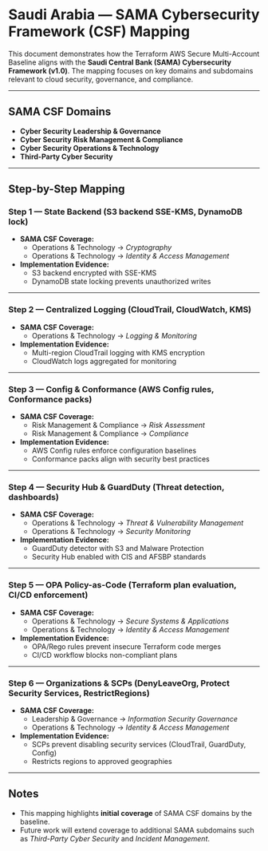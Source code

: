 # Saudi Arabia — SAMA Cybersecurity Framework (CSF) Mapping

This document demonstrates how the Terraform AWS Secure Multi-Account Baseline aligns with the **Saudi Central Bank (SAMA) Cybersecurity Framework (v1.0)**.
The mapping focuses on key domains and subdomains relevant to cloud security, governance, and compliance.

---

## SAMA CSF Domains
- **Cyber Security Leadership & Governance**
- **Cyber Security Risk Management & Compliance**
- **Cyber Security Operations & Technology**
- **Third-Party Cyber Security**

---

## Step-by-Step Mapping

### Step 1 — State Backend (S3 backend SSE-KMS, DynamoDB lock)
- **SAMA CSF Coverage:**
  - Operations & Technology → *Cryptography*
  - Operations & Technology → *Identity & Access Management*
- **Implementation Evidence:**
  - S3 backend encrypted with SSE-KMS
  - DynamoDB state locking prevents unauthorized writes

---

### Step 2 — Centralized Logging (CloudTrail, CloudWatch, KMS)
- **SAMA CSF Coverage:**
  - Operations & Technology → *Logging & Monitoring*
- **Implementation Evidence:**
  - Multi-region CloudTrail logging with KMS encryption
  - CloudWatch logs aggregated for monitoring

---

### Step 3 — Config & Conformance (AWS Config rules, Conformance packs)
- **SAMA CSF Coverage:**
  - Risk Management & Compliance → *Risk Assessment*
  - Risk Management & Compliance → *Compliance*
- **Implementation Evidence:**
  - AWS Config rules enforce configuration baselines
  - Conformance packs align with security best practices

---

### Step 4 — Security Hub & GuardDuty (Threat detection, dashboards)
- **SAMA CSF Coverage:**
  - Operations & Technology → *Threat & Vulnerability Management*
  - Operations & Technology → *Security Monitoring*
- **Implementation Evidence:**
  - GuardDuty detector with S3 and Malware Protection
  - Security Hub enabled with CIS and AFSBP standards

---

### Step 5 — OPA Policy-as-Code (Terraform plan evaluation, CI/CD enforcement)
- **SAMA CSF Coverage:**
  - Operations & Technology → *Secure Systems & Applications*
  - Operations & Technology → *Identity & Access Management*
- **Implementation Evidence:**
  - OPA/Rego rules prevent insecure Terraform code merges
  - CI/CD workflow blocks non-compliant plans

---

### Step 6 — Organizations & SCPs (DenyLeaveOrg, Protect Security Services, RestrictRegions)
- **SAMA CSF Coverage:**
  - Leadership & Governance → *Information Security Governance*
  - Operations & Technology → *Identity & Access Management*
- **Implementation Evidence:**
  - SCPs prevent disabling security services (CloudTrail, GuardDuty, Config)
  - Restricts regions to approved geographies

---

## Notes
- This mapping highlights **initial coverage** of SAMA CSF domains by the baseline.
- Future work will extend coverage to additional SAMA subdomains such as *Third-Party Cyber Security* and *Incident Management*.
